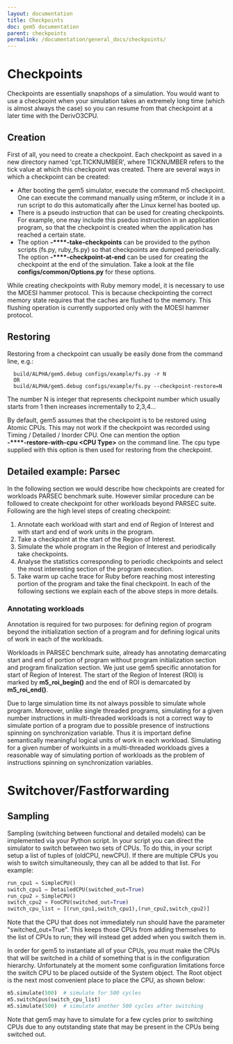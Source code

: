 ```yaml
---
layout: documentation
title: Checkpoints
doc: gem5 documentation
parent: checkpoints
permalink: /documentation/general_docs/checkpoints/
---
```


# Checkpoints #
Checkpoints are essentially snapshops of a simulation. You would want to use a checkpoint when your simulation takes an extremely long time (which is almost always the case) so you can resume from that checkpoint at a later time with the DerivO3CPU.
## Creation ##
First of all, you need to create a checkpoint. Each checkpoint as saved in a new directory named 'cpt.TICKNUMBER', where TICKNUMBER refers to the tick value at which this checkpoint was created. There are several ways in which a checkpoint can be created: 
* After booting the gem5 simulator, execute the command m5 checkpoint. One can execute the command manually using m5term, or include it in a run script to do this automatically after the Linux kernel has booted up.
* There is a pseudo instruction that can be used for creating checkpoints. For example, one may include this pseduo instruction in an application program, so that the checkpoint is created when the application has reached a certain state.
* The option **-****-take-checkpoints** can be provided to the python scripts (fs.py, ruby_fs.py) so that checkpoints are dumped periodically. The option **-****-checkpoint-at-end** can be used for creating the checkpoint at the end of the simulation. Take a look at the file **configs/common/Options.py** for these options.

While creating checkpoints with Ruby memory model, it is necessary to use the MOESI hammer protocol. This is because checkpointing the correct memory state requires that the caches are flushed to the memory. This flushing operation is currently supported only with the MOESI hammer protocol.

## Restoring ##
Restoring from a checkpoint can usually be easily done from the command line, e.g.:

```
  build/ALPHA/gem5.debug configs/example/fs.py -r N
  OR
  build/ALPHA/gem5.debug configs/example/fs.py --checkpoint-restore=N
```

The number N is integer that represents checkpoint number which usually starts from 1 then increases incrementally to 2,3,4...

By default, gem5 assumes that the checkpoint is to be restored using Atomic CPUs. This may not work if the checkpoint was recorded using Timing / Detailed / Inorder CPU. One can mention the option <br /> **-****-restore-with-cpu \<CPU Type\>** on the command line. The cpu type supplied with this option is then used for restoring from the checkpoint.

## Detailed example: Parsec ##
In the following section we would describe how checkpoints are created for workloads PARSEC benchmark suite. However similar procedure can be followed to create checkpoint for other workloads beyond PARSEC suite. Following are the high level steps of creating checkpoint:

1. Annotate each workload with start and end of Region of Interest and with start and end of work units in the program.
2. Take a checkpoint at the start of the Region of Interest.
3. Simulate the whole program in the Region of Interest and periodically take checkpoints.
4. Analyse the statistics corresponding to periodic checkpoints and select the most interesting section of the program execution.
5. Take warm up cache trace for Ruby before reaching most interesting portion of the program and take the final checkpoint.
In each of the following sections we explain each of the above steps in more details.

### Annotating workloads ###
Annotation is required for two purposes: for defining region of program beyond the initialization section of a program and for defining logical units of work in each of the workloads.

Workloads in PARSEC benchmark suite, already has annotating demarcating start and end of portion of program without program initialization section and program finalization section. We just use gem5 specific annotation for start of Region of Interest. The start of the Region of Interest (ROI) is marked by **m5_roi_begin()** and the end of ROI is demarcated by **m5_roi_end()**.

Due to large simulation time its not always possible to simulate whole program. Moreover, unlike single threaded programs, simulating for a given number instructions in multi-threaded workloads is not a correct way to simulate portion of a program due to possible presence of instructions spinning on synchronization variable. Thus it is important define semantically meaningful logical units of work in each workload. Simulating for a given number of workuints in a multi-threaded workloads gives a reasonable way of simulating portion of workloads as the problem of instructions spinning on synchronization variables.

# Switchover/Fastforwarding
## Sampling
Sampling (switching between functional and detailed models) can be implemented via your Python script. In your script you can direct the simulator to switch between two sets of CPUs. To do this, in your script setup a list of tuples of (oldCPU, newCPU). If there are multiple CPUs you wish to switch simultaneously, they can all be added to that list. For example:
```python
run_cpu1 = SimpleCPU()
switch_cpu1 = DetailedCPU(switched_out=True)
run_cpu2 = SimpleCPU()
switch_cpu2 = FooCPU(switched_out=True)
switch_cpu_list = [(run_cpu1,switch_cpu1),(run_cpu2,switch_cpu2)]
```
Note that the CPU that does not immediately run should have the parameter "switched_out=True". This keeps those CPUs from adding themselves to the list of CPUs to run; they will instead get added when you switch them in.

In order for gem5 to instantiate all of your CPUs, you must make the CPUs that will be switched in a child of something that is in the configuration hierarchy. Unfortunately at the moment some configuration limitations force the switch CPU to be placed outside of the System object. The Root object is the next most convenient place to place the CPU, as shown below:
```python
m5.simulate(500)  # simulate for 500 cycles
m5.switchCpus(switch_cpu_list)
m5.simulate(500)  # simulate another 500 cycles after switching
```
Note that gem5 may have to simulate for a few cycles prior to switching CPUs due to any outstanding state that may be present in the CPUs being switched out.
